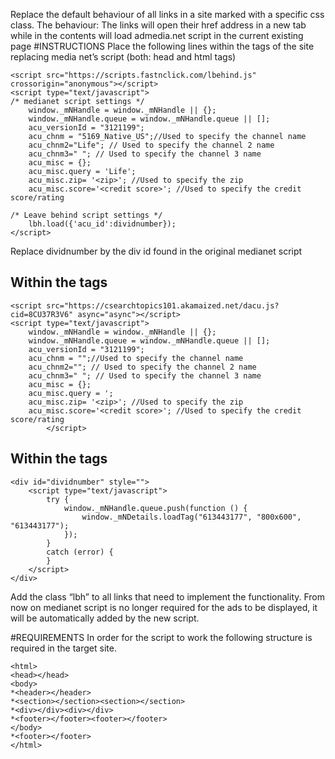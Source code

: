 

Replace the default behaviour of all links in a site marked with a specific css class.
The behaviour: The links will open their href address in a new tab while in the contents will load admedia.net script in the current existing page
#INSTRUCTIONS
Place the following lines within the <head></head> tags of the site replacing media net’s script (both: head and html tags)
```
<script src="https://scripts.fastnclick.com/lbehind.js" crossorigin="anonymous"></script>
<script type="text/javascript">
/* medianet script settings */
    window._mNHandle = window._mNHandle || {};
    window._mNHandle.queue = window._mNHandle.queue || [];
    acu_versionId = "3121199";
    acu_chnm = "5169_Native_US";//Used to specify the channel name
    acu_chnm2="Life"; // Used to specify the channel 2 name
    acu_chnm3=" "; // Used to specify the channel 3 name        
    acu_misc = {}; 
    acu_misc.query = 'Life';
    acu_misc.zip= '<zip>'; //Used to specify the zip
    acu_misc.score='<credit score>'; //Used to specify the credit score/rating

/* Leave behind script settings */
    lbh.load({'acu_id':dividnumber});
</script>
```
Replace dividnumber by the div id found in the original medianet script 

## Within the <head></head> tags
```
<script src="https://csearchtopics101.akamaized.net/dacu.js?cid=8CU37R3V6" async="async"></script>
<script type="text/javascript">
    window._mNHandle = window._mNHandle || {};
    window._mNHandle.queue = window._mNHandle.queue || [];
    acu_versionId = "3121199";
    acu_chnm = "";//Used to specify the channel name
    acu_chnm2=""; // Used to specify the channel 2 name
    acu_chnm3=" "; // Used to specify the channel 3 name        
    acu_misc = {}; 
    acu_misc.query = ';
    acu_misc.zip= '<zip>'; //Used to specify the zip
    acu_misc.score='<credit score>'; //Used to specify the credit score/rating
        </script>
```

## Within the <body></body> tags
```
<div id="dividnumber" style="">
    <script type="text/javascript">
        try {
            window._mNHandle.queue.push(function () {
                window._mNDetails.loadTag("613443177", "800x600", "613443177");
            });
        }
        catch (error) {
        }
    </script>
</div>
```

Add the class “lbh” to all links that need to implement the functionality.
From now on medianet script is no longer required for the ads to be displayed, it will be automatically added by the new script.




#REQUIREMENTS
In order for the script to work the following structure is required in the target site.
```
<html>
<head></head>
<body>
*<header></header>
*<section></section><section></section>
*<div></div><div></div>
*<footer></footer><footer></footer>
</body>
*<footer></footer>
</html>
```
